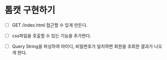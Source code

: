 # 톰캣 구현하기

- [ ] GET /index.html 접근할 수 있게 만든다.

- [ ] css파일을 호출할 수 있는 기능을 추가한다.

- [ ] Query String을 파싱하여 아이디, 비밀번호가 일치하면 회원을 조회한 결과가 나오게 한다. 

